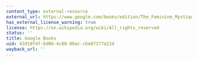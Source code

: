 ```yaml
---
content_type: external-resource
external_url: https://www.google.com/books/edition/The_Feminine_Mystique/TWur40FUGKoC?hl=en&gbpv=1&dq=The+Feminine+Mystique&printsec=frontcover
has_external_license_warning: true
license: https://en.wikipedia.org/wiki/All_rights_reserved
status: ''
title: Google Books
uid: 43d10f4f-bd06-4c80-80ac-cbe87177e22d
wayback_url: ''
---
```

